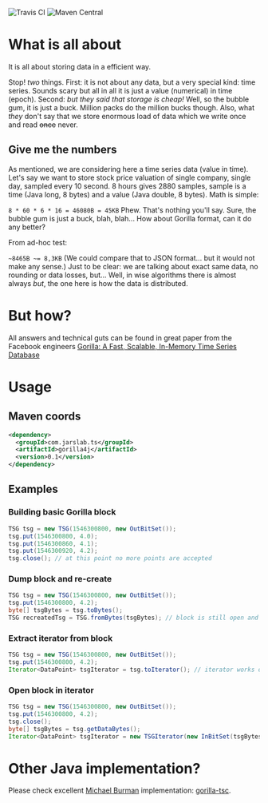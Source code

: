 ![Travis CI](https://api.travis-ci.org/milpol/gorilla4j.svg) ![Maven Central](https://img.shields.io/maven-central/v/com.jarslab.ts/gorilla4j.svg)
# What is all about
It is all about storing data in a efficient way. 

Stop! *two* things. First: it is not about any data, but a very special kind: time series. 
Sounds scary but all in all it is just a value (numerical) in time (epoch). 
Second: *but they said that storage is cheap!* Well, so the bubble gum, it is just a buck. Million packs do the million bucks though.
Also, what *they* don't say that we store enormous load of data which we write once and read ~~once~~ never.
## Give me the numbers
As mentioned, we are considering here a time series data (value in time). Let's say we want to store stock price valuation of single company, single day, sampled every 10 second.
8 hours gives 2880 samples, sample is a time (Java long, 8 bytes) and a value (Java double, 8 bytes). Math is simple:

`8 * 60 * 6 * 16 = 46080B = 45KB` 
Phew. That's nothing you'll say. Sure, the bubble gum is just a buck, blah, blah...
How about Gorilla format, can it do any better?

From ad-hoc test:

`~8465B ~= 8,3KB`
(We could compare that to JSON format... but it would not make any sense.)
Just to be clear: we are talking about exact same data, no rounding or data losses, but...
Well, in wise algorithms there is almost always *but*, the one here is how the data is distributed.
# But how?
All answers and technical guts can be found in great paper from the Facebook engineers [Gorilla: A Fast, Scalable, In-Memory Time Series Database](http://www.vldb.org/pvldb/vol8/p1816-teller.pdf)
# Usage
## Maven coords
```xml
<dependency>
  <groupId>com.jarslab.ts</groupId>
  <artifactId>gorilla4j</artifactId>
  <version>0.1</version>
</dependency>
```
## Examples
### Building basic Gorilla block
```java
TSG tsg = new TSG(1546300800, new OutBitSet());
tsg.put(1546300800, 4.0);
tsg.put(1546300860, 4.1);
tsg.put(1546300920, 4.2);
tsg.close(); // at this point no more points are accepted
```
### Dump block and re-create
```java
TSG tsg = new TSG(1546300800, new OutBitSet());
tsg.put(1546300800, 4.2);
byte[] tsgBytes = tsg.toBytes();
TSG recreatedTsg = TSG.fromBytes(tsgBytes); // block is still open and can accept points
```
### Extract iterator from block
```java
TSG tsg = new TSG(1546300800, new OutBitSet());
tsg.put(1546300800, 4.2);
Iterator<DataPoint> tsgIterator = tsg.toIterator(); // iterator works on copied bytes, tsg accepts points
```
### Open block in iterator
```java
TSG tsg = new TSG(1546300800, new OutBitSet());
tsg.put(1546300800, 4.2);
tsg.close();
byte[] tsgBytes = tsg.getDataBytes();
Iterator<DataPoint> tsgIterator = new TSGIterator(new InBitSet(tsgBytes));
```
# Other Java implementation?
Please check excellent [Michael Burman](https://github.com/burmanm) implementation: [gorilla-tsc](https://github.com/burmanm/gorilla-tsc). 

